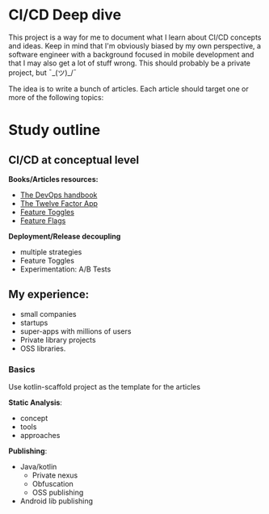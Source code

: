 # CI/CD Deep dive

This project is a way for me to document what I learn about CI/CD concepts and ideas. 
Keep in mind that I'm obviously biased by my own perspective, a software engineer with a
background focused in mobile development and that I may also get a lot of stuff wrong.
This should probably be a private project, but  ¯\_(ツ)_/¯

The idea is to write a bunch of articles. Each article should target one or more of the following topics:
# Study outline
## CI/CD at conceptual level 
**Books/Articles resources:**
- [The DevOps handbook](https://www.amazon.com/DevOps-Handbook-World-Class-Reliability-Organizations/dp/1942788002)
- [The Twelve Factor App](https://12factor.net/)
- [Feature Toggles](https://martinfowler.com/articles/feature-toggles.html)
- [Feature Flags](https://jeroenmols.com/blog/2019/08/13/featureflags/)

**Deployment/Release decoupling**
- multiple strategies
- Feature Toggles
- Experimentation: A/B Tests

## My experience:
- small companies
- startups
- super-apps with millions of users 
- Private library projects 
- OSS libraries.

### Basics
Use kotlin-scaffold project as the template 
for the articles

**Static Analysis**:
- concept
- tools
- approaches

**Publishing**:
- Java/kotlin 
	- Private nexus
	- Obfuscation
	- OSS publishing
- Android lib publishing
